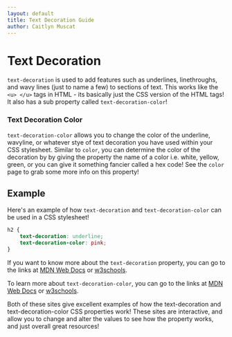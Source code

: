 ```yaml
--- 
layout: default
title: Text Decoration Guide
author: Caitlyn Muscat
---
```


# Text Decoration

`text-decoration` is used to add features such as underlines, linethroughs, and wavy lines (just to name a few) to sections of text. This works like the `<u> </u>` tags in HTML - its basically just the CSS version of the HTML tags! It also has a sub property called `text-decoration-color`!

### Text Decoration Color

`text-decoration-color` allows you to change the color of the underline, wavyline, or whatever stye of text decoration you have used within your CSS stylesheet. Similar to `color`, you can determine the color of the decoration by by giving the property the name of a color i.e. white, yellow, green, or you can give it something fancier called a hex code! See the `color` page to grab some more info on this property! 

## Example

Here's an example of how `text-decoration` and `text-decoration-color` can be used in a CSS stylesheet!

```css
h2 {
    text-decoration: underline; 
    text-decoration-color: pink; 
}
```

If you want to know more about the `text-decoration` property, you can go to the links at [MDN Web Docs](https://developer.mozilla.org/en-US/docs/Web/CSS/text-decoration) or [w3schools](https://www.w3schools.com/cssref/pr_text_text-decoration.php). 

To learn more about `text-decoration-color`, you can go to the links at [MDN Web Docs](https://developer.mozilla.org/en-US/docs/Web/CSS/text-decoration-color) or [w3schools](https://www.w3schools.com/cssref/css3_pr_text-decoration-color.php).

Both of these sites give excellent examples of how the text-decoration and text-decoration-color CSS properties work! These sites are interactive, and allow you to change and alter the values to see how the property works, and just overall great resources!